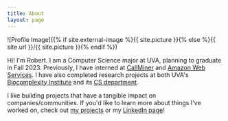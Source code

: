 ```yaml
---
title: About
layout: page
---
```

![Profile Image]({% if site.external-image %}{{ site.picture }}{% else %}{{ site.url }}/{{ site.picture }}{% endif %})

Hi! I'm Robert. I am a Computer Science major at UVA, planning to graduate in Fall 2023. Previously, I have interned at [CallMiner](https://callminer.com) and [Amazon Web Services](https://aws.amazon.com). I have also completed research projects at both UVA's [Biocomplexity Institute](https://biocomplexity.virginia.edu/) and its [CS department](https://engineering.virginia.edu/departments/computer-science).

I like building projects that have a tangible impact on companies/communities. If you'd like to learn more about things I've worked on, check out [my projects](https://robertchenbao.github.io/projects) or my [LinkedIn page](https://www.linkedin.com/in/robertchenbao)!

